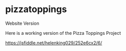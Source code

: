 # pizzatoppings
Website Version

Here is a working version of the Pizza Toppings Project

https://jsfiddle.net/helenking029/252e6cx2/6/
